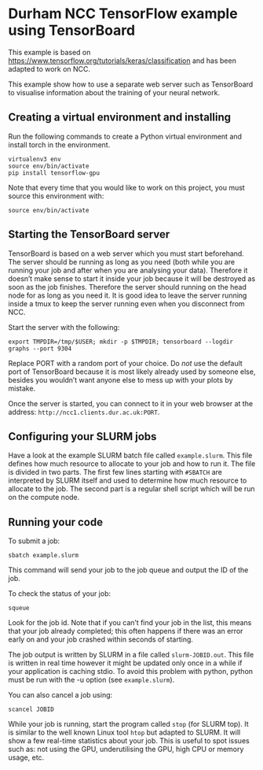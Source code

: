 # Durham NCC TensorFlow example using TensorBoard

This example is based on https://www.tensorflow.org/tutorials/keras/classification and has been adapted to work on NCC.

This example show how to use a separate web server such as TensorBoard to visualise information about the training of your neural network.

## Creating a virtual environment and installing

Run the following commands to create a Python virtual environment and install torch in the environment.
```
virtualenv3 env
source env/bin/activate
pip install tensorflow-gpu
```

Note that every time that you would like to work on this project, you must source this environment with:
```
source env/bin/activate
```

## Starting the TensorBoard server

TensorBoard is based on a web server which you must start beforehand. The server should be running as long as you need (both while you are running your job and after when you are analysing your data). Therefore it doesn’t make sense to start it inside your job because it will be destroyed as soon as the job finishes. Therefore the server should running on the head node for as long as you need it. It is good idea to leave the server running inside a tmux to keep the server running even when you disconnect from NCC.

Start the server with the following:
```
export TMPDIR=/tmp/$USER; mkdir -p $TMPDIR; tensorboard --logdir graphs --port 9304
```
Replace PORT with a random port of your choice. Do *not* use the default port of TensorBoard because it is most likely already used by someone else, besides you wouldn’t want anyone else to mess up with your plots by mistake.

Once the server is started, you can connect to it in your web browser at the address: `http://ncc1.clients.dur.ac.uk:PORT`.

## Configuring your SLURM jobs

Have a look at the example SLURM batch file called `example.slurm`. This file defines how much resource to allocate to your job and how to run it. The file is divided in two parts. The first few lines starting with `#SBATCH` are interpreted by SLURM itself and used to determine how much resource to allocate to the job. The second part is a regular shell script which will be run on the compute node.

## Running your code

To submit a job:
```
sbatch example.slurm
```
This command will send your job to the job queue and output the ID of the job.

To check the status of your job:
```
squeue
```
Look for the job id. Note that if you can’t find your job in the list, this means that your job already completed; this often happens if there was an error early on and your job crashed within seconds of starting.

The job output is written by SLURM in a file called `slurm-JOBID.out`. This file is written in real time however it might be updated only once in a while if your application is caching stdio. To avoid this problem with python, python must be run with the -u option (see `example.slurm`).

You can also cancel a job using:
```
scancel JOBID
```

While your job is running, start the program called `stop` (for SLURM top). It is similar to the well known Linux tool `htop` but adapted to SLURM. It will show a few real-time statistics about your job. This is useful to spot issues such as: not using the GPU, underutilising the GPU, high CPU or memory usage, etc.

